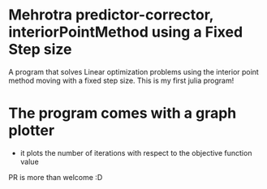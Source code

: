 # Mehrotra predictor-corrector, interiorPointMethod using a Fixed Step size
 A program that solves Linear optimization problems using the interior point method moving with a fixed step size. This is my first julia program!
 
# The program comes with a graph plotter
   - it plots the number of iterations with respect to the objective function value
 
PR is more than welcome :D
